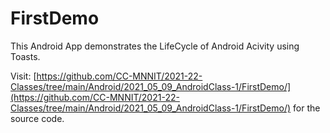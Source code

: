 # FirstDemo

This Android App demonstrates the LifeCycle of Android Acivity using Toasts.

Visit: [https://github.com/CC-MNNIT/2021-22-Classes/tree/main/Android/2021_05_09_AndroidClass-1/FirstDemo/](https://github.com/CC-MNNIT/2021-22-Classes/tree/main/Android/2021_05_09_AndroidClass-1/FirstDemo/) for the source code.
